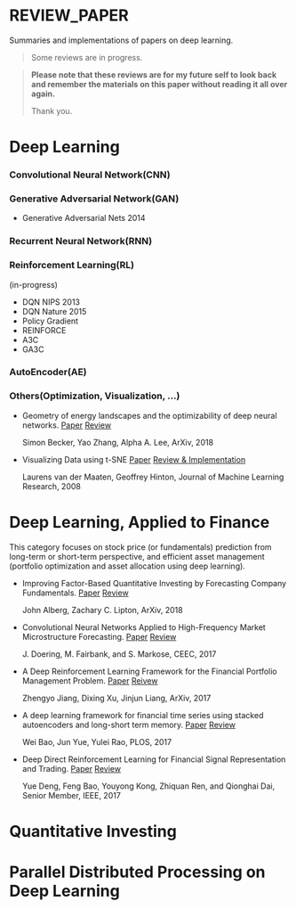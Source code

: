 # REVIEW_PAPER
Summaries and implementations of papers on deep learning.

>Some reviews are in progress.

> **Please note that these reviews are for my future self to look back and remember the materials on this paper without reading it all over again.**
>
> Thank you.

# Deep Learning

### Convolutional Neural Network(CNN)

### Generative Adversarial Network(GAN)

- Generative Adversarial Nets 2014

### Recurrent Neural Network(RNN)

### Reinforcement Learning(RL)

(in-progress)

- DQN NIPS 2013
- DQN Nature 2015
- Policy Gradient
- REINFORCE
- A3C
- GA3C

### AutoEncoder(AE) 

### Others(Optimization, Visualization, ...) 

- Geometry of energy landscapes and the optimizability of deep neural networks. [Paper](https://arxiv.org/abs/1808.00408) [Review](https://github.com/bohblue2/Geometry-of-energy-landscapes-and-the-optimizability-of-deep-neural-networks)

  Simon Becker, Yao Zhang, Alpha A. Lee, ArXiv, 2018

- Visualizing Data using t-SNE [Paper](http://www.jmlr.org/papers/volume9/vandermaaten08a/vandermaaten08a.pdf) [Review & Implementation](https://github.com/bohblue2/Visualizing-Data-using-t-SNE)

  Laurens van der Maaten, Geoffrey Hinton, Journal of Machine Learning Research, 2008



# Deep Learning, Applied to Finance

This category focuses on stock price (or fundamentals) prediction from long-term or short-term perspective, and efficient asset management (portfolio optimization and asset allocation using deep learning).

- Improving Factor-Based Quantitative Investing by Forecasting Company Fundamentals. [Paper](https://arxiv.org/abs/1711.04837) [Review](https://github.com/bohblue2/Improving-Factor-Based-Quantitative-Investing-by-Forecasting-Company-Fundamentals)

  John Alberg, Zachary C. Lipton, ArXiv, 2018

- Convolutional Neural Networks Applied to High-Frequency Market Microstructure Forecasting. [Paper](https://ieeexplore.ieee.org/document/8101595/) [Review](https://github.com/bohblue2/Convolutional-Neural-Networks-Applied-to-High-Frequency-Market-Microstructure-Forecasting)

  J. Doering, M. Fairbank, and S. Markose, CEEC, 2017

- A Deep Reinforcement Learning Framework for the Financial Portfolio Management Problem. [Paper](https://arxiv.org/abs/1706.10059) [Reivew](https://github.com/bohblue2/A-Deep-Reinforcement-Learning-Framework-for-the-Financial-Portfolio-Management-Problem)

  Zhengyo Jiang, Dixing Xu, Jinjun Liang, ArXiv, 2017

- A deep learning framework for financial time series using stacked autoencoders and long-short term memory. [Paper](https://journals.plos.org/plosone/article?id=10.1371/journal.pone.0180944) [Review](https://github.com/bohblue2/A-deep-learning-framework-for-financial-time-series-using-stacked-autoencoders-and-long-short-term-m)

   Wei Bao, Jun Yue, Yulei Rao, PLOS, 2017

- Deep Direct Reinforcement Learning for Financial Signal Representation and Trading. [Paper](https://ieeexplore.ieee.org/document/7407387/) [Review](https://github.com/bohblue2/Deep-Direct-Reinforcement-Learning-for-Financial-Signal-Representation-and-Trading)

   Yue Deng, Feng Bao, Youyong Kong, Zhiquan Ren, and Qionghai Dai, Senior Member, IEEE, 2017



# Quantitative Investing



# Parallel Distributed Processing on Deep Learning

